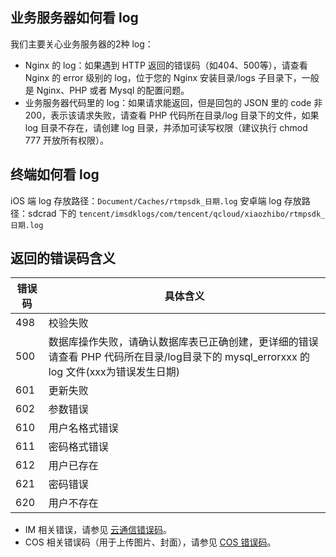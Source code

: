 ## 业务服务器如何看 log
 我们主要关心业务服务器的2种 log：
- Nginx 的 log：如果遇到 HTTP 返回的错误码（如404、500等），请查看 Nginx 的 error 级别的 log，位于您的 Nginx 安装目录/logs 子目录下，一般是 Nginx、PHP 或者 Mysql 的配置问题。
- 业务服务器代码里的 log：如果请求能返回，但是回包的 JSON 里的 code 非200，表示该请求失败，请查看 PHP 代码所在目录/log 目录下的文件，如果 log 目录不存在，请创建 log 目录，并添加可读写权限（建议执行 chmod 777 开放所有权限）。

## 终端如何看 log
iOS 端 log 存放路径：`Document/Caches/rtmpsdk_日期.log`
安卓端 log 存放路径：sdcrad 下的 `tencent/imsdklogs/com/tencent/qcloud/xiaozhibo/rtmpsdk_日期.log `

## 返回的错误码含义

| 错误码  | 具体含义 |
|---------|---------|
| 498 | 校验失败|
| 500 | 数据库操作失败，请确认数据库表已正确创建，更详细的错误请查看 PHP 代码所在目录/log目录下的 mysql_errorxxx 的 log 文件(xxx为错误发生日期)|
| 601 | 更新失败 |
| 602 | 参数错误|
| 610 | 用户名格式错误|
| 611 | 密码格式错误|
| 612 | 用户已存在|
| 621 | 密码错误|
| 620 | 用户不存在|

- IM 相关错误，请参见 [云通信错误码](https://cloud.tencent.com/document/product/269/1671)。
- COS 相关错误码（用于上传图片、封面），请参见 [COS 错误码](https://cloud.tencent.com/document/product/436/6281)。

